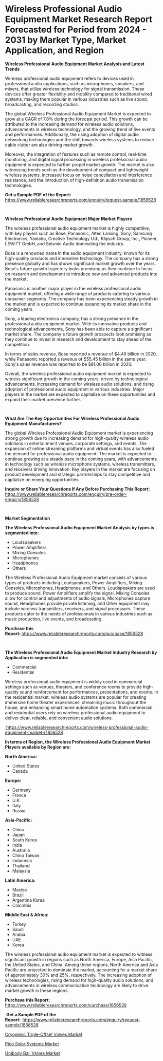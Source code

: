<p><h1>Wireless Professional Audio Equipment Market Research Report Forecasted for Period from 2024 -  2031 by Market Type, Market Application, and Region</h1></p><p><strong>Wireless Professional Audio Equipment Market Analysis and Latest Trends</strong></p>
<p><p>Wireless professional audio equipment refers to devices used in professional audio applications, such as microphones, speakers, and mixers, that utilize wireless technology for signal transmission. These devices offer greater flexibility and mobility compared to traditional wired systems, making them popular in various industries such as live sound, broadcasting, and recording studios.</p><p>The global Wireless Professional Audio Equipment Market is expected to grow at a CAGR of 7.8% during the forecast period. This growth can be attributed to the increasing demand for wireless audio solutions, advancements in wireless technology, and the growing trend of live events and performances. Additionally, the rising adoption of digital audio networking technologies and the shift towards wireless systems to reduce cable clutter are also driving market growth.</p><p>Moreover, the integration of features such as remote control, real-time monitoring, and digital signal processing in wireless professional audio equipment is expected to further propel market growth. The market is also witnessing trends such as the development of compact and lightweight wireless systems, increased focus on noise cancellation and interference resistance, and the introduction of high-definition audio transmission technologies.</p></p>
<p><strong>Get a Sample PDF of the Report:&nbsp;</strong> <a href="https://www.reliableresearchreports.com/enquiry/request-sample/1856528">https://www.reliableresearchreports.com/enquiry/request-sample/1856528</a></p>
<p>&nbsp;</p>
<p><strong>Wireless Professional Audio Equipment Major Market Players</strong></p>
<p><p>The wireless professional audio equipment market is highly competitive, with key players such as Bose, Panasonic, Altec Lansing, Sony, Samsung Electronics, Yamaha, Creative Technology Ltd., Klipsch Group, Inc., Pioneer, LEWITT GmbH, and Seismic Audio dominating the industry.</p><p>Bose is a renowned name in the audio equipment industry, known for its high-quality products and innovative technology. The company has a strong presence globally and has shown significant market growth over the years. Bose's future growth trajectory looks promising as they continue to focus on research and development to introduce new and advanced products into the market.</p><p>Panasonic is another major player in the wireless professional audio equipment market, offering a wide range of products catering to various consumer segments. The company has been experiencing steady growth in the market and is expected to continue expanding its market share in the coming years.</p><p>Sony, a leading electronics company, has a strong presence in the professional audio equipment market. With its innovative products and technological advancements, Sony has been able to capture a significant market share. The company's future growth prospects look promising as they continue to invest in research and development to stay ahead of the competition.</p><p>In terms of sales revenue, Bose reported a revenue of $4.49 billion in 2020, while Panasonic reported a revenue of $55.45 billion in the same year. Sony's sales revenue was reported to be $81.06 billion in 2020.</p><p>Overall, the wireless professional audio equipment market is expected to witness significant growth in the coming years, driven by technological advancements, increasing demand for wireless audio solutions, and rising adoption of professional audio equipment in various industries. Major players in the market are expected to capitalize on these opportunities and expand their market presence further.</p></p>
<p>&nbsp;</p>
<p><strong>What Are The Key Opportunities For Wireless Professional Audio Equipment Manufacturers?</strong></p>
<p><p>The global Wireless Professional Audio Equipment market is experiencing strong growth due to increasing demand for high-quality wireless audio solutions in entertainment venues, corporate settings, and events. The expansion of online streaming platforms and virtual events has also fueled the demand for professional audio equipment. The market is expected to continue growing at a steady pace in the coming years, with advancements in technology such as wireless microphone systems, wireless transmitters, and receivers driving innovation. Key players in the market are focusing on product development and strategic partnerships to stay competitive and capitalize on emerging opportunities.</p></p>
<p><strong>Inquire or Share Your Questions If Any Before Purchasing This Report:</strong> <a href="https://www.reliableresearchreports.com/enquiry/pre-order-enquiry/1856528">https://www.reliableresearchreports.com/enquiry/pre-order-enquiry/1856528</a></p>
<p>&nbsp;</p>
<p><strong>Market Segmentation</strong></p>
<p><strong>The Wireless Professional Audio Equipment Market Analysis by types is segmented into:</strong></p>
<p><ul><li>Loudspeakers</li><li>Power Amplifiers</li><li>Mixing Consoles</li><li>Microphones</li><li>Headphones</li><li>Others</li></ul></p>
<p><p>The Wireless Professional Audio Equipment market consists of various types of products including Loudspeakers, Power Amplifiers, Mixing Consoles, Microphones, Headphones, and Others. Loudspeakers are used to produce sound, Power Amplifiers amplify the signal, Mixing Consoles allow for control and adjustments of audio signals, Microphones capture sound, Headphones provide private listening, and Other equipment may include wireless transmitters, receivers, and signal processors. These products cater to the needs of professionals in various industries such as music production, live events, and broadcasting.</p></p>
<p><strong>Purchase this Report:&nbsp;</strong><a href="https://www.reliableresearchreports.com/purchase/1856528">https://www.reliableresearchreports.com/purchase/1856528</a></p>
<p>&nbsp;</p>
<p><strong>The Wireless Professional Audio Equipment Market Industry Research by Application is segmented into:</strong></p>
<p><ul><li>Commercial</li><li>Residential</li></ul></p>
<p><p>Wireless professional audio equipment is widely used in commercial settings such as venues, theaters, and conference rooms to provide high-quality sound reinforcement for performances, presentations, and events. In the residential market, wireless audio systems are popular for creating immersive home theater experiences, streaming music throughout the house, and enhancing smart home automation systems. Both commercial and residential users rely on wireless professional audio equipment to deliver clear, reliable, and convenient audio solutions.</p></p>
<p><a href="https://www.reliableresearchreports.com/wireless-professional-audio-equipment-market-r1856528">&nbsp;https://www.reliableresearchreports.com/wireless-professional-audio-equipment-market-r1856528</a></p>
<p><strong>In terms of Region, the Wireless Professional Audio Equipment Market Players available by Region are:</strong></p>
<p>
    <p> <strong> North America: </strong>
        <ul>
            <li>United States</li>
            <li>Canada</li>
        </ul>
        </p> 
    <p> <strong> Europe: </strong>
        <ul>
            <li>Germany</li>
            <li>France</li>
            <li>U.K.</li>
            <li>Italy</li>
            <li>Russia</li>
        </ul>
        </p> 
    <p> <strong> Asia-Pacific: </strong>
        <ul>
            <li>China</li>
            <li>Japan</li>
            <li>South Korea</li>
            <li>India</li>
            <li>Australia</li>
            <li>China Taiwan</li>
            <li>Indonesia</li>
            <li>Thailand</li>
            <li>Malaysia</li>
        </ul>
        </p> 
    <p> <strong> Latin America: </strong>
        <ul>
            <li>Mexico</li>
            <li>Brazil</li>
            <li>Argentina Korea</li>
            <li>Colombia</li>
        </ul>
        </p> 
    <p> <strong> Middle East & Africa: </strong>
        <ul>
            <li>Turkey</li>
            <li>Saudi</li>
            <li>Arabia</li>
            <li>UAE</li>
            <li>Korea</li>
        </ul>
    </p>
    </p>
<p><p>The wireless professional audio equipment market is expected to witness significant growth in regions such as North America, Europe, Asia Pacific, the United States, and China. Among these regions, North America and Asia Pacific are projected to dominate the market, accounting for a market share of approximately 30% and 25%, respectively. The increasing adoption of wireless technologies, rising demand for high-quality audio solutions, and advancements in wireless communication technology are likely to drive market growth in these regions.</p></p>
<p><strong>Purchase this Report: </strong><a href="https://www.reliableresearchreports.com/purchase/1856528">https://www.reliableresearchreports.com/purchase/1856528</a></p>
<p>&nbsp;<strong>Get a Sample PDF of the Report:&nbsp;&nbsp;</strong><a href="https://www.reliableresearchreports.com/enquiry/request-sample/1856528">https://www.reliableresearchreports.com/enquiry/request-sample/1856528</a></p>
<p><strong></strong></p>
<p><p><a href="https://www.linkedin.com/pulse/cryogenic-triple-offset-valves-market-trends-analysis-forecasted-bsu8c?trackingId=9z9rVF0RIIVOUMT1iNkQ0g%3D%3D">Cryogenic Triple-Offset Valves Market</a></p><p><a href="https://www.linkedin.com/pulse/pico-solar-systems-market-furnishes-information-share-trends-4e4qe">Pico Solar Systems Market</a></p><p><a href="https://www.linkedin.com/pulse/unibody-ball-valves-market-trends-forecast-competitive-analysis-qffdc?trackingId=TJO%2BivcAb63Rh97mykN3%2FQ%3D%3D">Unibody Ball Valves Market</a></p></p>